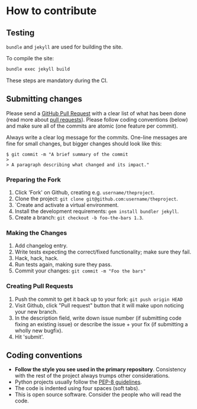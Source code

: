 # How to contribute

## Testing

`bundle` and `jekyll` are used for building the site.

To compile the site:

```bash
bundle exec jekyll build
```

These steps are mandatory during the CI.

## Submitting changes

Please send a [GitHub Pull Request](https://github.com/josecastillolema/josecastillolema.github.io/pull/new/master) with a clear list of what has been done (read more about [pull requests](http://help.github.com/pull-requests/)). Please follow coding conventions (below) and make sure all of the commits are atomic (one feature per commit).

Always write a clear log message for the commits. One-line messages are fine for small changes, but bigger changes should look like this:

    $ git commit -m "A brief summary of the commit
    > 
    > A paragraph describing what changed and its impact."
    
### Preparing the Fork

1. Click 'Fork' on Github, creating e.g. ``username/theproject``.
2. Clone the project: ``git clone git@github.com:username/theproject``.
3. `Create and activate a virtual environment.
4. Install the development requirements: ``gem install bundler jekyll``.
5. Create a branch: ``git checkout -b foo-the-bars 1.3``.

### Making the Changes

1. Add changelog entry.
2. Write tests expecting the correct/fixed functionality; make sure they fail.
3. Hack, hack, hack.
4. Run tests again, making sure they pass.
5. Commit your changes: ``git commit -m "Foo the bars"``

### Creating Pull Requests

1. Push the commit to get it back up to your fork: ``git push origin HEAD``
2. Visit Github, click "Pull request" button that it will make upon
   noticing your new branch.
3. In the description field, write down issue number (if submitting code fixing
   an existing issue) or describe the issue + your fix (if submitting a wholly
   new bugfix).
4. Hit 'submit'.

## Coding conventions

  * **Follow the style you see used in the primary repository**. Consistency with
  the rest of the project always trumps other considerations.
  * Python projects usually follow the [PEP-8 guidelines](https://www.python.org/dev/peps/pep-0008/).
  * The code is indented using four spaces (soft tabs).
  * This is open source software. Consider the people who will read the code.
